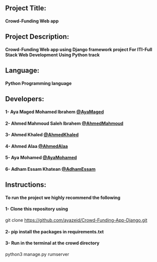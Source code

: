
## Project Title:

#### Crowd-Funding Web app


## Project Description:

#### Crowd-Funding Web app using Django framework project For ITI-Full Stack Web Development Using Python track

## Language:

#### Python Programming language




## Developers:

#### 1- Aya Maged Mohamed Ibrahem [@AyaMaged](https://github.com/ayazeid)

#### 2- Ahmed Mahmoud Saleh Ibrahem [@AhmedMahmoud](https://github.com/ahmedsaleh1998)

#### 3- Ahmed Khaled [@AhmedKhaled](https://github.com/ahmedkhaled11119999)

#### 4- Ahmed Alaa [@AhmedAlaa](https://github.com/Ahmedalaa013)

#### 5- Aya Mohamed [@AyaMohamed](https://github.com/AyaMohamed1)

#### 6- Adham Essam Khatean [@AdhamEssam](https://github.com/aekhatean)




## Instructions:

#### To run the project we highly recommend the following

#### 1- Clone this repository using

git clone https://github.com/ayazeid/Crowd-Funding-App-Django.git

#### 2- pip install the packages in requirements.txt 

#### 3- Run in the terminal at the crowd directory
python3 manage.py rumserver


